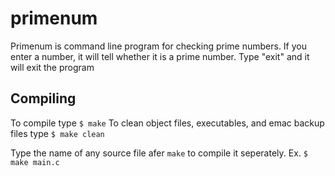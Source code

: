 # primenum

Primenum is command line program for checking prime numbers.
If you enter a number, it will tell whether it is a prime number.
Type "exit" and it will exit the program

## Compiling

To compile type `$ make`
To clean object files, executables, and emac backup files type `$ make clean`


Type the name of any source file afer `make` to compile it seperately.
Ex. `$ make main.c`
